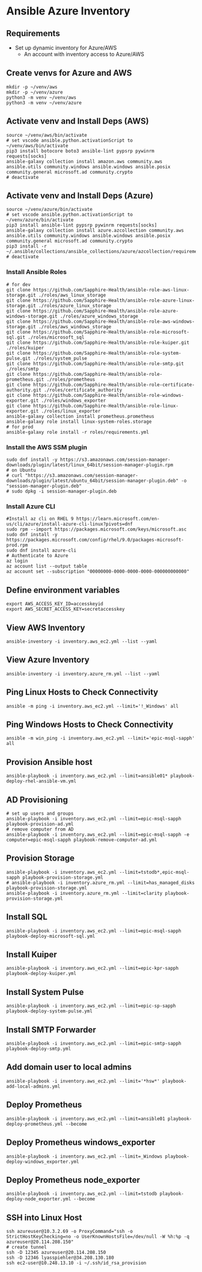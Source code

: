 # Ansible Azure Inventory

## Requirements
* Set up dynamic inventory for Azure/AWS
    * An account with inventory access to Azure/AWS

## Create venvs for Azure and AWS
```
mkdir -p ~/venv/aws
mkdir -p ~/venv/azure
python3 -m venv ~/venv/aws
python3 -m venv ~/venv/azure
```

## Activate venv and Install Deps (AWS)
```
source ~/venv/aws/bin/activate
# set vscode ansible.python.activationScript to ~/venv/aws/bin/activate
pip3 install botocore boto3 ansible-lint pypsrp pywinrm requests[socks]
ansible-galaxy collection install amazon.aws community.aws ansible.utils community.windows ansible.windows ansible.posix community.general microsoft.ad community.crypto
# deactivate
```

## Activate venv and Install Deps (Azure)
```
source ~/venv/azure/bin/activate
# set vscode ansible.python.activationScript to ~/venv/azure/bin/activate
pip3 install ansible-lint pypsrp pywinrm requests[socks]
ansible-galaxy collection install azure.azcollection community.aws ansible.utils community.windows ansible.windows ansible.posix community.general microsoft.ad community.crypto
pip3 install -r ~/.ansible/collections/ansible_collections/azure/azcollection/requirements.txt
# deactivate
```

### Install Ansible Roles
```
# for dev
git clone https://github.com/Sapphire-Health/ansible-role-aws-linux-storage.git ./roles/aws_linux_storage
git clone https://github.com/Sapphire-Health/ansible-role-azure-linux-storage.git ./roles/azure_linux_storage
git clone https://github.com/Sapphire-Health/ansible-role-azure-windows-storage.git ./roles/azure_windows_storage
git clone https://github.com/Sapphire-Health/ansible-role-aws-windows-storage.git ./roles/aws_windows_storage
git clone https://github.com/Sapphire-Health/ansible-role-microsoft-sql.git ./roles/microsoft_sql
git clone https://github.com/Sapphire-Health/ansible-role-kuiper.git ./roles/kuiper
git clone https://github.com/Sapphire-Health/ansible-role-system-pulse.git ./roles/system_pulse
git clone https://github.com/Sapphire-Health/ansible-role-smtp.git ./roles/smtp
git clone https://github.com/Sapphire-Health/ansible-role-prometheus.git ./roles/prometheus
git clone https://github.com/Sapphire-Health/ansible-role-certificate-authority.git ./roles/certificate_authority
git clone https://github.com/Sapphire-Health/ansible-role-windows-exporter.git ./roles/windows_exporter
git clone https://github.com/Sapphire-Health/ansible-role-linux-exporter.git ./roles/linux_exporter
ansible-galaxy collection install prometheus.prometheus
ansible-galaxy role install linux-system-roles.storage
# for prod
ansible-galaxy role install -r roles/requirements.yml
```

### Install the AWS SSM plugin
```
sudo dnf install -y https://s3.amazonaws.com/session-manager-downloads/plugin/latest/linux_64bit/session-manager-plugin.rpm
# on Ubuntu
# curl "https://s3.amazonaws.com/session-manager-downloads/plugin/latest/ubuntu_64bit/session-manager-plugin.deb" -o "session-manager-plugin.deb"
# sudo dpkg -i session-manager-plugin.deb
```

### Install Azure CLI
```
#Install az cli on RHEL 9 https://learn.microsoft.com/en-us/cli/azure/install-azure-cli-linux?pivots=dnf
sudo rpm --import https://packages.microsoft.com/keys/microsoft.asc
sudo dnf install -y https://packages.microsoft.com/config/rhel/9.0/packages-microsoft-prod.rpm
sudo dnf install azure-cli
# Authenticate to Azure
az login
az account list --output table
az account set --subscription "00000000-0000-0000-0000-000000000000"
```

## Define environment variables
```
export AWS_ACCESS_KEY_ID=accesskeyid
export AWS_SECRET_ACCESS_KEY=secretaccesskey
```

## View AWS Inventory
```
ansible-inventory -i inventory.aws_ec2.yml --list --yaml
```

## View Azure Inventory
```
ansible-inventory -i inventory.azure_rm.yml --list --yaml
```

## Ping Linux Hosts to Check Connectivity
```
ansible -m ping -i inventory.aws_ec2.yml --limit='!_Windows' all
```

## Ping Windows Hosts to Check Connectivity
```
ansible -m win_ping -i inventory.aws_ec2.yml --limit='epic-msql-sapph' all
```

## Provision Ansible host
```
ansible-playbook -i inventory.aws_ec2.yml --limit=ansible01* playbook-deploy-rhel-ansible-vm.yml
```

## AD Provisioning
```
# set up users and groups
ansible-playbook -i inventory.aws_ec2.yml --limit=epic-msql-sapph playbook-provision-ad.yml
# remove computer from AD
ansible-playbook -i inventory.aws_ec2.yml --limit=epic-msql-sapph -e computer=epic-msql-sapph playbook-remove-computer-ad.yml
```

## Provision Storage
```
ansible-playbook -i inventory.aws_ec2.yml --limit=tstodb*,epic-msql-sapph playbook-provision-storage.yml
# ansible-playbook -i inventory.azure_rm.yml --limit=has_managed_disks playbook-provision-storage.yml
ansible-playbook -i inventory.azure_rm.yml --limit=clarity playbook-provision-storage.yml
```

## Install SQL
```
ansible-playbook -i inventory.aws_ec2.yml --limit=epic-msql-sapph playbook-deploy-microsoft-sql.yml
```

## Install Kuiper
```
ansible-playbook -i inventory.aws_ec2.yml --limit=epic-kpr-sapph playbook-deploy-kuiper.yml
```

## Install System Pulse
```
ansible-playbook -i inventory.aws_ec2.yml --limit=epic-sp-sapph playbook-deploy-system-pulse.yml
```

## Install SMTP Forwarder
```
ansible-playbook -i inventory.aws_ec2.yml --limit=epic-smtp-sapph playbook-deploy-smtp.yml
```

## Add domain user to local admins
```
ansible-playbook -i inventory.aws_ec2.yml --limit='*hsw*' playbook-add-local-admins.yml
```

## Deploy Prometheus
```
ansible-playbook -i inventory.aws_ec2.yml --limit=ansible01 playbook-deploy-prometheus.yml --become
```

## Deploy Prometheus windows_exporter
```
ansible-playbook -i inventory.aws_ec2.yml --limit=_Windows playbook-deploy-windows_exporter.yml
```

## Deploy Prometheus node_exporter
```
ansible-playbook -i inventory.aws_ec2.yml --limit=tstodb playbook-deploy-node_exporter.yml --become
```

## SSH into Linux Host
```
ssh azureuser@10.3.2.69 -o ProxyCommand="ssh -o StrictHostKeyChecking=no -o UserKnownHostsFile=/dev/null -W %h:%p -q azureuser@20.114.208.150"
# create tunnel
ssh -D 12345 azureuser@20.114.208.150
ssh -D 12346 lyasspiehler@34.208.130.180
ssh ec2-user@10.248.13.10 -i ~/.ssh/id_rsa_provision
```
